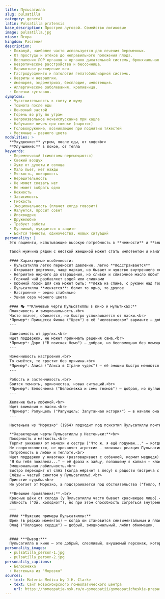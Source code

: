 ```yaml
---
title: Пульсатилла
slug: pulsatilla
category: general
latin: Pulsatilla pratensis
base_description: Прострел луговой. Семейство лютиковые 
image: pulsatilla.jpg
miasm: Псора
kingdom: Растения
description: 
  - Пожалуй, наиболее часто используется для лечения беременных. 
  - От простуды и отёков до неправильного положения плода.
  - Воспаления ЛОР органов и органов дыхательной системы, бронхиальная астма.
  - Невротические расстройства и бессонница.
  - Варикозное расширение вен.
  - Гастродуодениты и патология гепатобиллиарной системы.
  - Невриты и невралгии.
  - Аменорея, эндометриоз, бесплодие, импотенция.
  - Аллергические заболевания, крапивница.
  - Болезни суставов.
symptoms:
  - Чувствительность к свету и шуму
  - Тошнота после еды
  - Венозный застой
  - Горечь во рту по утрам
  - Непроизвольное мочеиспускание при кашле
  - Набухание яичек при свинке (паротит)
  - Головокружение, возникающее при поднятии тяжестей
  - Месячные – разного цвета
modalities: >
  **Ухудшение:** утром, после еды, от кофе<br>
  **Улучшение:** в покое, от тепла
keywords: 
  - Переменчивый (симптомы перемещаются)
  - Свежий воздух
  - Хуже от духоты и солнца
  - Мало пьет, нет жажды
  - Мягкость, покорность
  - Нерешительность
  - Не может сказать нет
  - Не может выбрать одно
  - Нежность
  - Зависимость
  - Гибкость
  - Эмоциональность (плачет когда говорит)
  - Жалуется, просит совет
  - Ипохондрик
  - Дружелюбие
  - Требует заботы
  - Пугливый, нуждается в защите
  - Боится темноты, одиночества, новых ситуаций
personality: |
  Это пациенты, испытывающие высокую потребность в **нежности** и **внимании**. Именно они требуют их **обнять**, сказать им, что любишь, **пожалеть**.
  
  Такой мужчина рядом с жёсткой женщиной может стать импотентом и начать искать сочувствия у своих друзей. Так же и женщина. Она испытывает потребность в уверенном мужчине, но избыточная его жёсткость приведёт её к подруге.
  
  #### Характерные особенности:
  - Пульсатилла легко переносит давление, легко **подстраивается**
  - Открывает форточки, чаще жаркая, но бывает и чувство внутреннего холода
  - Неприятие жирного до отвращения, но сливки и сливочное масло любит
  - Горячий чай разбавляет водой или сливками
  - Любимой позой для сна может быть: **лёжа на спине, с руками над головой**
  - Пульсатилла **меняется**: болит то одно, то другое
  - Настроение – редко стабильно
  - Ушная сера чёрного цвета 
  
  #### 🎭 **Ключевые черты Пульсатиллы в кино и мультиках:**
  Плаксивость и эмоциональность.<br>
  Часто плачет, обижается, но быстро успокаивается от ласки.<br>
  *Пример*: Принцесса Фиона ("Шрек") в её "человеческом" варианте – добрая, но склонная к слезам и переменам настроения.
  ---
  
  Зависимость от других.<br>
  Ищет поддержки, не может принимать решения сама.<br>
  *Пример*: Дори ("В поисках Немо") – добрая, но беспомощная без помощи друзей.
  ---
  
  Изменчивость настроения.<br>
  То смеётся, то грустит без причины.<br>
  *Пример*: Алиса ("Алиса в Стране чудес") – её эмоции быстро меняются в зависимости от обстоятельств.
  ---
  
  Робость и застенчивость.<br>
  Боится темноты, одиночества, новых ситуаций.<br>
  *Пример*: Белоснежка ("Белоснежка и семь гномов") – добрая, но пугливая и нуждается в защите.
  ---
  
  Желание быть любимой.<br>
  Ищет внимания и ласки.<br>
  *Пример*: Рапунцель ("Рапунцель: Запутанная история") – в начале она наивная, добрая и очень привязана к "матушке".
  ---
  
  Настенька из "Морозко" (1964) подходит под психотип Пульсатиллы почти идеально. 
  
  **Характерные черты Пульсатиллы у Настеньки:**<br>
  Покорность и мягкость.<br>
  Терпит унижения от мачехи и сестры ("Что ж, я ещё подумаю..." — когда её выгоняют на мороз).<br>
  Не сопротивляется, не проявляет агрессии — типичная реакция Пульсатиллы на несправедливость.<br>
  Потребность в любви и теплоте.<br>
  Ищет поддержки у животных (разговаривает с собачкой, кормит медведя).<br>
  "Я бы тебя пожалела..." — её фраза к зайцу, попавшему в капкан — классическое проявление пульсатилловского сочувствия.<br>
  Эмоциональная лабильность.<br>
  Быстро переходит от слёз (когда мёрзнет в лесу) к радости (встреча с Морозко).<br>
  Слёзы — частый симптом у Пульсатиллы!.<br>
  Принятие судьбы.<br>
  Не убегает от Морозко, а подстраивается под обстоятельства ("Тепло, Морозушка!") — демонстрация гибкости, характерной для этого типа.
  
  **Внешние проявления:**.<br>
  Красные щёки от холода (у Пульсатиллы часто бывает краснеющее лицо).<br>
  Зябкость ("Ой, холодно!"), но при этом способность согреться внутренним теплом — парадокс, типичный для Pulsatilla!
  ___

  #### **Мужские примеры Пульсатиллы:**
  Шрек (в редких моментах) – когда он становится сентиментальным и плаксивым.<br>
  Олаф ("Холодное сердце") – добрый, эмоциональный, любит обнимашки.
  ---
  
  #### ***Вывод:***
  Пульсатилла в кино – это добрый, слезливый, внушаемый персонаж, который ищет любви и поддержки. 
personality_images: 
  - pulsatilla_person-1.jpg
  - pulsatilla_person-2.jpg
personality_captions:
  - Белоснежка
  - Настенька из "Морозко"
sources:
  - text: Materia Medica by J.H. Clarke
  - text: Сайт Новосибирского гомеопатического центра
    url: https://homeopatia-nsk.ru/o-gomeopatii/gomeopaticheskie-preparaty-prosto-i-ponyatno/352-pulsatilla-v-gomeopatii-pulsatilla-pratensis.html
---
```

